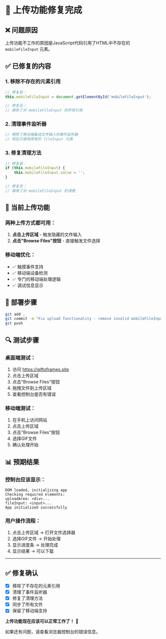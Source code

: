 # 🔧 上传功能修复完成

## ❌ 问题原因
上传功能不工作的原因是JavaScript代码引用了HTML中不存在的 `mobileFileInput` 元素。

## ✅ 已修复的内容

### 1. 移除不存在的元素引用
```javascript
// 修复前：
this.mobileFileInput = document.getElementById('mobileFileInput');

// 修复后：
// 移除了对 mobileFileInput 的所有引用
```

### 2. 清理事件监听器
```javascript
// 移除了移动端备选文件输入的事件监听器
// 现在只使用原有的 fileInput 元素
```

### 3. 修复清理方法
```javascript
// 修复前：
if (this.mobileFileInput) {
    this.mobileFileInput.value = '';
}

// 修复后：
// 移除了对 mobileFileInput 的清理
```

## 🎯 当前上传功能

### 两种上传方式都可用：
1. **点击上传区域** - 触发隐藏的文件输入
2. **点击"Browse Files"按钮** - 直接触发文件选择

### 移动端优化：
- ✅ 触摸事件支持
- ✅ 移动端设备检测
- ✅ 专门的移动端处理逻辑
- ✅ 调试信息显示

## 🚀 部署步骤

```bash
git add .
git commit -m "Fix upload functionality - remove invalid mobileFileInput references"
git push
```

## 🔍 测试步骤

### 桌面端测试：
1. 访问 https://giftoframes.site
2. 点击上传区域
3. 点击"Browse Files"按钮
4. 拖拽文件到上传区域
5. 查看控制台是否有错误

### 移动端测试：
1. 在手机上访问网站
2. 点击上传区域
3. 点击"Browse Files"按钮
4. 选择GIF文件
5. 确认处理开始

## 📊 预期结果

### 控制台应该显示：
```
DOM loaded, initializing app
Checking required elements:
uploadArea: <div>...
fileInput: <input>...
App initialized successfully
```

### 用户操作流程：
1. 点击上传区域 → 打开文件选择器
2. 选择GIF文件 → 开始处理
3. 显示进度条 → 处理完成
4. 显示结果 → 可以下载

---

## ✅ 修复确认

- [x] 移除了不存在的元素引用
- [x] 清理了事件监听器
- [x] 修复了清理方法
- [x] 同步了所有文件
- [x] 保留了移动端支持

**上传功能现在应该可以正常工作了！** 🎉

如果还有问题，请查看浏览器控制台的错误信息。
